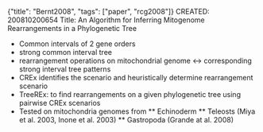 {"title": "Bernt2008", "tags": ["paper", "rcg2008"]}
CREATED: 200810200654
Title: An Algorithm for Inferring Mitogenome Rearrangements in a Phylogenetic Tree
 * Common intervals of 2 gene orders
 * strong common interval tree
 * rearrangement operations on mitochondrial genome <-> corresponding strong interval tree patterns
 * CREx identifies the scenario and heuristically determine rearrangement scenario
 * TreeREx: to find rearrangements on a given phylogenetic tree using pairwise CREx scenarios
 * Tested on mitochondria genomes from
 ** Echinoderm
 ** Teleosts (Miya et al. 2003, Inone et al. 2003)
 ** Gastropoda (Grande at al. 2008)
